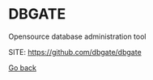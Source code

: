 # DBGATE
 
 Opensource database administration tool
 
 SITE: https://github.com/dbgate/dbgate

 [Go back](https://portable-linux-apps.github.io/apps.html)
